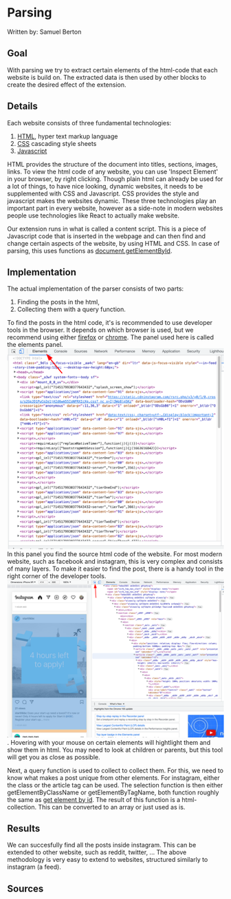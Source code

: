 # Parsing

Written by: Samuel Berton

## Goal

With parsing we try to extract certain elements of the html-code that each website is build on. The extracted data is then used by other blocks to create the desired effect of the extension.

## Details

Each website consists of three fundamental technologies:

1. [HTML][1], hyper text markup language
2. [CSS][2] cascading style sheets
3. [Javascript][3]

HTML provides the structure of the document into titles, sections, images, links. To view the html code of any website, you can use 'Inspect Element' in your browser, by right clicking.
Though plain html can already be used for a lot of things, to have nice looking, dynamic websites, it needs to be supplemented with CSS and Javascript. CSS provides the style and javascript makes the websites dynamic. These three technologies play an important part in every website, however as a side-note in modern websites people use technologies like React to actually make website.

Our extension runs in what is called a content script. This is a piece of Javascript code that is inserted in the webpage and can then find and change certain aspects of the website, by using HTML and CSS. In case of parsing, this uses functions as [document.getElementById][4].

## Implementation

The actual implementation of the parser consists of two parts:

1. Finding the posts in the html,
2. Collecting them with a query function.

To find the posts in the html code, it's is recommended to use developer tools in the browser. It depends on which browser is used, but we recommend using either [firefox][6] or [chrome][5]. The panel used here is called the elements panel. ![Elements panel](images/elements_panel.png) In this panel you find the source html code of the website. For most modern website, such as facebook and instagram, this is very complex and consists of many layers. To make it easier to find the post, there is a handy tool in the right corner of the developer tools. ![Selection Tool](images/selection_tool.png). Hovering with your mouse on certain elements will hightlight them and show them in html. You may need to look at children or parents, but this tool will get you as close as possible.

Next, a query function is used to collect to collect them. For this, we need to know what makes a post unique from other elements. For instagram, either the class or the article tag can be used. The selection function is then either getElementByClassName or getElementByTagName, both function roughly the same as [get element by id][4]. The result of this function is a html-collection. This can be converted to an array or just used as is.

## Results

We can succesfully find all the posts inside instagram. This can be extended to other website, such as reddit, twitter, ... The above methodology is very easy to extend to websites, structured similarly to instagram (a feed).

## Sources

[1]: https://en.wikipedia.org/wiki/HTML "HTML"
[2]: https://en.wikipedia.org/wiki/CSS "CSS"
[3]: https://en.wikipedia.org/wiki/JavaScript "Javascript"
[4]: https://developer.mozilla.org/en-US/docs/Web/API/Document/getElementById "Get element by id"
[5]: https://developer.chrome.com/docs/devtools/ "Chrome devtools"
[6]: https://developer.mozilla.org/en-US/docs/Tools "Mozilla devtools"
